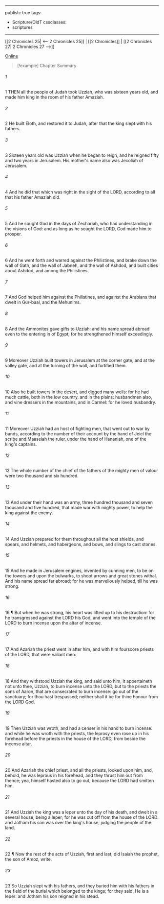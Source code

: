 

---
publish: true
tags:
  - Scripture/OldT
cssclasses:
  - scriptures
---
[[2 Chronicles 25| <-- 2 Chronicles 25]] | [[2 Chronicles]] | [[2 Chronicles 27| 2 Chronicles 27 -->]]

[Online](https://churchofjesuschrist.org/study/scriptures/ot/2-chr/26?lang=eng)

>[!example] Chapter Summary
>
###### 1
1 THEN all the people of Judah took Uzziah, who was sixteen years old, and made him king in the room of his father Amaziah.
###### 2
2 He built Eloth, and restored it to Judah, after that the king slept with his fathers.
###### 3
3 Sixteen years old was Uzziah when he began to reign, and he reigned fifty and two years in Jerusalem.  His mother's name also was Jecoliah of Jerusalem.
###### 4
4 And he did that which was right in the sight of the LORD, according to all that his father Amaziah did.
###### 5
5 And he sought God in the days of Zechariah, who had understanding in the visions of God: and as long as he sought the LORD, God made him to prosper.
###### 6
6 And he went forth and warred against the Philistines, and brake down the wall of Gath, and the wall of Jabneh, and the wall of Ashdod, and built cities about Ashdod, and among the Philistines.
###### 7
7 And God helped him against the Philistines, and against the Arabians that dwelt in Gur-baal, and the Mehunims.
###### 8
8 And the Ammonites gave gifts to Uzziah: and his name spread abroad even to the entering in of Egypt; for he strengthened himself exceedingly.
###### 9
9 Moreover Uzziah built towers in Jerusalem at the corner gate, and at the valley gate, and at the turning of the wall, and fortified them.
###### 10
10 Also he built towers in the desert, and digged many wells: for he had much cattle, both in the low country, and in the plains: husbandmen also, and vine dressers in the mountains, and in Carmel: for he loved husbandry.
###### 11
11 Moreover Uzziah had an host of fighting men, that went out to war by bands, according to the number of their account by the hand of Jeiel the scribe and Maaseiah the ruler, under the hand of Hananiah, one of the king's captains.
###### 12
12 The whole number of the chief of the fathers of the mighty men of valour were two thousand and six hundred.
###### 13
13 And under their hand was an army, three hundred thousand and seven thousand and five hundred, that made war with mighty power, to help the king against the enemy.
###### 14
14 And Uzziah prepared for them throughout all the host shields, and spears, and helmets, and habergeons, and bows, and slings to cast stones.
###### 15
15 And he made in Jerusalem engines, invented by cunning men, to be on the towers and upon the bulwarks, to shoot arrows and great stones withal.  And his name spread far abroad; for he was marvellously helped, till he was strong.
###### 16
16 ¶ But when he was strong, his heart was lifted up to his destruction: for he transgressed against the LORD his God, and went into the temple of the LORD to burn incense upon the altar of incense.
###### 17
17 And Azariah the priest went in after him, and with him fourscore priests of the LORD, that were valiant men:
###### 18
18 And they withstood Uzziah the king, and said unto him, It appertaineth not unto thee, Uzziah, to burn incense unto the LORD, but to the priests the sons of Aaron, that are consecrated to burn incense: go out of the sanctuary; for thou hast trespassed; neither shall it be for thine honour from the LORD God.
###### 19
19 Then Uzziah was wroth, and had a censer in his hand to burn incense: and while he was wroth with the priests, the leprosy even rose up in his forehead before the priests in the house of the LORD, from beside the incense altar.
###### 20
20 And Azariah the chief priest, and all the priests, looked upon him, and, behold, he was leprous in his forehead, and they thrust him out from thence; yea, himself hasted also to go out, because the LORD had smitten him.
###### 21
21 And Uzziah the king was a leper unto the day of his death, and dwelt in a several house, being a leper; for he was cut off from the house of the LORD: and Jotham his son was over the king's house, judging the people of the land.
###### 22
22 ¶ Now the rest of the acts of Uzziah, first and last, did Isaiah the prophet, the son of Amoz, write.
###### 23
23 So Uzziah slept with his fathers, and they buried him with his fathers in the field of the burial which belonged to the kings; for they said, He is a leper: and Jotham his son reigned in his stead.



